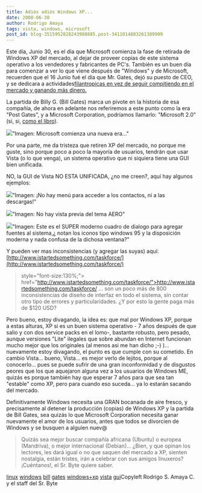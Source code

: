 ```yaml
---
title: Adiós adiós Windows XP...
date: 2008-06-30
author: Rodrigo Amaya
tags: vista, windows, microsoft
post_id: blog-3515952828243908885.post-3411014803261389909
---
```


Este día, Junio 30, es el día que Microsoft comienza la fase de retirada de
      Windows XP del mercado, al dejar de proveer copias de este sistema operativo a los vendedores
      y fabricantes de PC's. También es un buen día para comenzar a ver lo que
      viene después de "Windows" y de Microsoft, recuerden que el 16 Junio fué el día que Mr. Gates,
      dejó su puesto de CEO, y se dedicara a actividades[filantropicas en vez de seguir compitiendo en el mercado y ganando más dinero.](http://srbyte.blogspot.com/2008/02/la-estrategia-de-salida-de-bill-gates.html)

La partida de Billy G. (Bill Gates) marca
      un pivote en la historia de esa compañía, de ahora en adelante nos referiremos a este punto
      como la era "Post Gates", y a Microsoft Corporation, podríamos llamarlo: "Microsoft 2.0" (si,
      si, [como el libro](http://www.amazon.com/Microsoft-2-0-Plans-Relevant-Post-Gates/dp/0470191384)).

[![](http://bp0.blogger.com/_ayvorITawE4/SGj-uvOghgI/AAAAAAAAAyQ/Zd7zQDfUkv0/s400/msft20.jpg)](http://bp0.blogger.com/_ayvorITawE4/SGj-uvOghgI/AAAAAAAAAyQ/Zd7zQDfUkv0/s1600-h/msft20.jpg)"Imagen: Microsoft comienza
      una nueva era..."

Por una parte, me da
      tristeza que retiren XP del mercado, no porque me guste, sino porque poco a poco la mayoría de
      usuarios, tendrán que usar Vista (o lo que venga), un sistema operativo que ni siquiera tiene
      una GUI bien unificada.

NO, la
      GUI de Vista NO ESTA UNIFICADA, ¿no me creen?, aquí hay algunos ejemplos:

[![](http://bp0.blogger.com/_ayvorITawE4/SGj-tvOghdI/AAAAAAAAAx4/TDAAycfOyjU/s400/menucrap.jpg)](http://bp0.blogger.com/_ayvorITawE4/SGj-tvOghdI/AAAAAAAAAx4/TDAAycfOyjU/s1600-h/menucrap.jpg)"Imagen: ¡No hay menú para
      acceder a los contactos, ni a las descargas!"

[![](http://bp1.blogger.com/_ayvorITawE4/SGj-t_OgheI/AAAAAAAAAyA/K-FinzZjGrM/s400/nohayvistapreviaAERO.jpg)](http://bp1.blogger.com/_ayvorITawE4/SGj-t_OgheI/AAAAAAAAAyA/K-FinzZjGrM/s1600-h/nohayvistapreviaAERO.jpg)"Imagen: No hay vista previa
      del tema AERO"

[![](http://bp3.blogger.com/_ayvorITawE4/SGj-ufOghfI/AAAAAAAAAyI/dNbl96M1SDM/s400/agregarfuentes.jpg)](http://bp3.blogger.com/_ayvorITawE4/SGj-ufOghfI/AAAAAAAAAyI/dNbl96M1SDM/s1600-h/agregarfuentes.jpg)"Imagen: Este es el SUPER
      moderno cuadro de dialogo para agregar fuentes al sistema,¿ notan los iconos tipo windows 95 y
      la disposición moderna y nada confusa de la dichosa ventana?"

Y pueden ver mas inconsistencias (y agregar las suyas)
      aquí:
[http://www.istartedsomething.com/taskforce/](http://www.istartedsomething.com/taskforce/)
>  style="font-size:130%;"> href="http://www.istartedsomething.com/taskforce/">http://www.istartedsomething.com/taskforce/
...
      son un poco más de 800 inconsistencias de diseño de interfaz en todo el sistema, sin contar
      otro tipo de errores y particularidades. ¿Y por esto la gente paga más de $120 USD?

Pero bueno, estoy divagando, la idea es: que mal por Windows XP, porque a
      estas alturas, XP si es un buen sistema operativo - 7 años después de que salio y con dos
      service packs en el lomo-, bastante robusto, pero pesado, aunque versiones "Lite"
      ilegales que sobre abundan en Internet funcionan mucho mejor que los
      originales (al menos asi me han dicho ;-) )... nuevamente estoy divagando, el punto es que
      cumple con su cometido.
En cambio Vista... bueno, Vista... es mejor verlo de
      lejitos, porque al conocerlo... pues se puede sufrir de una gran inconformidad y de disgustos
      peores que los que aquejaron alguna vez a los usuarios de Windows ME, quizás es porque también
      hay que esperar 7 años para que sea tan "estable" como XP, pero para cuando eso suceda... ya
      lo estarán sacando del mercado.

Definitivamente Windows necesita una
      GRAN bocanada de aire fresco, y precisamente al detener la producción (copias) de Windows XP y
      la partida de Bill Gates, sea quizás lo que Microsoft Corporation necesita ganar nuevamente el
      amor de los usuarios, antes que todos se divorcien de Windows y se busquen a alguien
      nuev@

> Quizás sea
> mejor buscar compañía africana (Ubuntu) o europea (Mandriva), o mejor internacional
> (Debian)...
¿Bien, y que opinan los lectores, les dará igual o
      no que saquen del mercado a XP, sienten nostalgia, están tristes, irán a celebrar con sus
      amigos linuxeros? ¡Cuéntanos!, el Sr. Byte quiere saber.

[linux](http://www.blogalaxia.com/tags/linux) [windows](http://www.blogalaxia.com/tags/windows) [bill](http://www.blogalaxia.com/tags/bill) [gates](http://www.blogalaxia.com/tags/gates) [windows+xp](http://www.blogalaxia.com/tags/windows+xp) [vista](http://www.blogalaxia.com/tags/vista) [gui](http://www.blogalaxia.com/tags/gui)Copyleft Rodrigo S. Amaya C. y el staff del Sr.
      Byte